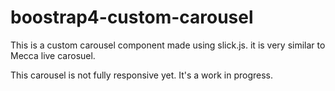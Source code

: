 # boostrap4-custom-carousel
This is a custom carousel component made using slick.js. it is very similar to Mecca live carosuel.

This carousel is not fully responsive yet. It's a work in progress.
